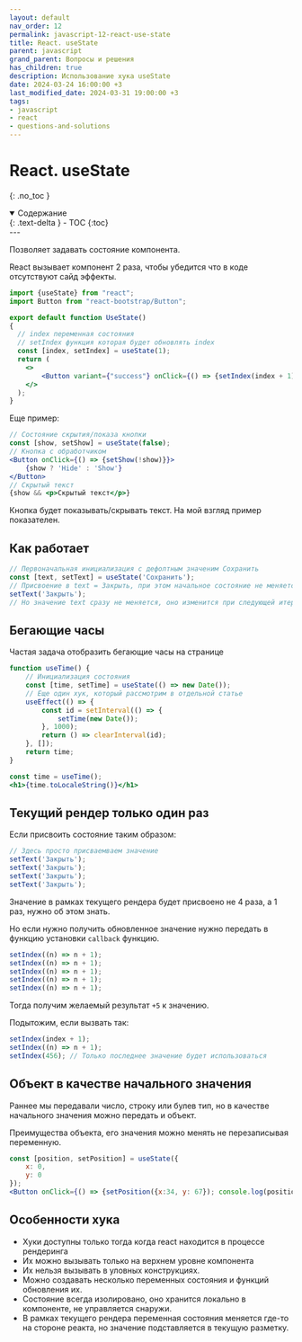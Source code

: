 ```yaml
---
layout: default
nav_order: 12
permalink: javascript-12-react-use-state
title: React. useState
parent: javascript
grand_parent: Вопросы и решения
has_children: true
description: Использование хука useState
date: 2024-03-24 16:00:00 +3
last_modified_date: 2024-03-31 19:00:00 +3
tags:
- javascript
- react
- questions-and-solutions
---
```


# React. useState
{: .no_toc }

<details open markdown="block">
  <summary>
    Содержание
  </summary>
  {: .text-delta }
- TOC
{:toc}
</details>
---

Позволяет задавать состояние компонента.

React вызывает компонент 2 раза, чтобы убедится что в коде отсутствуют сайд эффекты.

````jsx
import {useState} from "react";
import Button from "react-bootstrap/Button";

export default function UseState()
{
  // index переменная состояния
  // setIndex функция которая будет обновлять index
  const [index, setIndex] = useState(1);
  return (
    <>
        <Button variant={"success"} onClick={() => {setIndex(index + 1); console.log(index)}}>useState</Button>
    </>
  );
}
````
 
Еще пример:

````jsx
// Состояние скрытия/показа кнопки
const [show, setShow] = useState(false);
// Кнопка с обработчиком
<Button onClick={() => {setShow(!show)}}>
    {show ? 'Hide' : 'Show'}
</Button>
// Скрытый текст
{show && <p>Скрытый текст</p>}
````

Кнопка будет показывать/скрывать текст. На мой взгляд пример показателен.

## Как работает

````jsx
// Первоначальная инициализация с дефолтным значеним Сохранить
const [text, setText] = useState('Сохранить');
// Присвоение в text = Закрыть, при этом начальное состояние не меняется
setText('Закрыть');
// Но значение text сразу не меняется, оно изменится при следующей итерации.
````

## Бегающие часы
 
Частая задача отобразить бегающие часы на странице

````jsx
function useTime() {
    // Инициализация состояния
    const [time, setTime] = useState(() => new Date());
    // Еще один хук, который рассмотрим в отдельной статье
    useEffect(() => {
        const id = setInterval(() => {
            setTime(new Date());
        }, 1000);
        return () => clearInterval(id);
    }, []);
    return time;
}

const time = useTime();
<h1>{time.toLocaleString()}</h1>
````

## Текущий рендер только один раз
    
Если присвоить состояние таким образом:

````jsx
// Здесь просто присваемваем значение
setText('Закрыть');
setText('Закрыть');
setText('Закрыть');
setText('Закрыть');
````

Значение в рамках текущего рендера будет присвоено не 4 раза, а 1 раз, нужно об этом знать.

Но если нужно получить обновленное значение нужно передать в функцию установки `callback` функцию.

````jsx
setIndex((n) => n + 1);
setIndex((n) => n + 1);
setIndex((n) => n + 1);
setIndex((n) => n + 1);
setIndex((n) => n + 1);
````
Тогда получим желаемый результат `+5` к значению.

Подытожим, если вызвать так:

````jsx
setIndex(index + 1);
setIndex((n) => n + 1);
setIndex(456); // Только последнее значение будет использоваться
````

## Объект в качестве начального значения

Раннее мы передавали число, строку или булев тип, но в качестве начального значения можно передать и объект.

Преимущества объекта, его значения можно менять не перезаписывая переменную.

````jsx
const [position, setPosition] = useState({
    x: 0,
    y: 0
});
<Button onClick={() => {setPosition({x:34, y: 67}); console.log(position)}}>Object</Button>
````

## Особенности хука

- Хуки доступны только тогда когда react находится в процессе рендеринга
- Их можно вызывать только на верхнем уровне компонента
- Их нельзя вызывать в уловных конструкциях.
- Можно создавать несколько переменных состояния и функций обновления их.
- Состояние всегда изолировано, оно хранится локально в компоненте, не управляется снаружи.
- В рамках текущего рендера переменная состояния меняется где-то на стороне реакта, но значение подставляется в текущую разметку.
